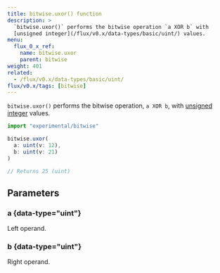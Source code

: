 ```yaml
---
title: bitwise.uxor() function
description: >
  `bitwise.uxor()` performs the bitwise operation `a XOR b` with
  [unsigned integer](/flux/v0.x/data-types/basic/uint/) values.
menu:
  flux_0_x_ref:
    name: bitwise.uxor
    parent: bitwise
weight: 401
related:
  - /flux/v0.x/data-types/basic/uint/
flux/v0.x/tags: [bitwise]
---
```


`bitwise.uxor()` performs the bitwise operation, `a XOR b`, with
[unsigned integer](/flux/v0.x/data-types/basic/uint/) values.

```js
import "experimental/bitwise"

bitwise.uxor(
  a: uint(v: 12),
  b: uint(v: 21)
)

// Returns 25 (uint)
```

## Parameters

### a {data-type="uint"}
Left operand.

### b {data-type="uint"}
Right operand.